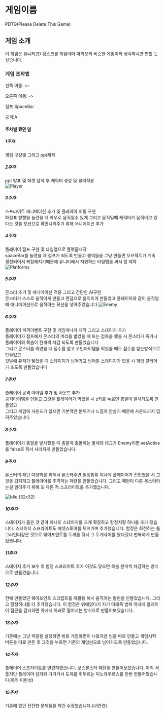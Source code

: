 # 게임이름

PDTG(Please Delete This Game)

## 게임 소개

이 게임은 유니티2D 횡스크롤 게임이며 마리오와 비슷한 게임이라 생각하시면 편할 듯 싶습니다.


### 게임 조작법 

왼쪽 이동: <-

오른쪽 이동: ->

점프 SpaceBar

공격:A

#### 주차별 했던 일
##### 1주차

게임 구상및 그리고 ppt제작

##### 2주차

ppt 발표 및 에셋 탐색 후 캐릭터 생성 및 물리적용        
![Player](https://user-images.githubusercontent.com/101154354/164977987-b9b1e96a-9279-408d-bb64-89e9b67f788e.png)


##### 3주차

스프라이트 애니메이션 추가 및 플레이어 이동 구현    
화살표 방향을 눌렀을 때 좌우로 움직일수 있게 그리고 움직일때 캐릭터가 움직이고 있다는 것을 모션으로 확인시켜주기 위해 애니메이션 추가    
##### 4주차

플레이어 점프 구현 및 타일맵으로 플랫폼제작    
spaceBar를 눌렀을 때 점프가 되도록 만들고 블럭들을 그냥 만들면 오브젝트가 계속 생성되어서 복잡해지기때문에 유니티에서 지원하는 타일맵을 써서 맵 제작    
![Platforms](https://user-images.githubusercontent.com/101154354/164978078-33a59870-0e55-43da-a13c-e99f327f09f8.png)    
##### 5주차

몬스터 추가 및 애니메이션 적용 그리고 간단한 AI구현    
몬스터가 스스로 움직이게 만들고 랜덤으로 움직이게 만들었고 플레이어와 같이 움직일 때 애니메이션으로 움직이는 모션을 넣어주었습니다
![Enemy](https://user-images.githubusercontent.com/101154354/164978062-18f5a101-d9d6-4787-b691-764cabbbf896.png)

##### 6주차

플레이어 피격이벤트 구현 및 게임매니저 제작 그리고 스테이지 추가    
플레이어가 점프해서 몬스터의 머리를 밟았을 때 또는 접촉을 했을 시 몬스터가 죽거나 플레이어의 목숨이 한개씩 차감 되도록 만들었습니다    
그리고 몬스터를 죽였을 때 점수를 얻고 코인아이템을 먹었을 때도 점수를 얻는방식으로 만들었고    
깃발에 유저가 닿았을 때 스테이지가 넘어가고 넘어갈 스테이지가 없을 시 게임 클리어가 뜨도록 만들었습니다    
##### 7주차

플레이어 공격 아이템 추가 및 사운드 추가    
공격아이템을 만들고 그것을 플레이어가 먹었을 시 z키를 누르면 총알이 발사되도록 만들었고    
그리고 게임에 사운드가 없으면 기본적인 분위기나 느낌이 안살기 때문에 사운드까지 입혀주었습니다.   

##### 8주차

플레이어가 총알을 발사했을 때 총알이 충돌하는 물체의 태그가 Enemy이면 setActive를 false로 줘서 사라지게 만들었습니다.

##### 9주차

몬스터의 패턴 다양화를 위해서 몬스터주변 일정범위 이내에 플레이어가 진입했을 시 그것을 감지하고 플레이어를 추격하는 패턴을 만들었습니다.
그리고 패턴이 다른 몬스터라는걸 알려주기 위해 또 다른 적 스프라이트를 추가했습니다.

![Idle (32x32)](https://user-images.githubusercontent.com/101154354/174468818-079c69f2-d84d-4b3a-b923-d059a0f0565b.png)

##### 10주차

스테이지가 좁은 것 같아 하나의 스테이지를 크게 확장하고 함정지형 하나를 추가 했습니다.
스테이지 스프라이트도 에셋스토어를 뒤져가며 추가했습니다.
함정은 회전하는 톱 그라인더같은 것으로 웨이포인트를 두개를 줘서 그 두개사이를 왔다갔다 반복하게 만들었습니다.

##### 11주차

스테이지 추가 보수 후 함정 스프라이트 추가 이것도 닿으면 목숨 한개씩 차감하는 방식으로 만들었습니다.

##### 12주차

전에 만들었던 웨이포인트 스크립트를 재활용 해서 움직이는 발판을 만들었습니다. 그리고 함정하나를 더 추가했습니다.
이 함정은 위에있다가 자기 아래쪽 범위 이내에 플레이어 접근을 감지하면 위에서 아래로 떨어지는 방식으로 만들어보았습니다.

##### 13주차

기존에는 그냥 파일을 실행하면 바로 게임화면이 나왔지만 씬을 따로 만들고 게임시작 버튼을 따로 만든 후 그것을 누르면 기존의 게임씬으로 넘어가도록 만들었습니다.

##### 14주차

플레이어 스프라이트를 변경하였습니다.
보스몬스터 패턴을 만들어보았습니다. 아직 서툴지만 플레이어 감지와 다가가서 도끼를 휘두르는 미노타우르스를 한번 만들어봤습니다(아직 미완성)

##### 15주차

기존에 있던 잔잔한 문제들을 약간 수정했습니다.(UI관련)
